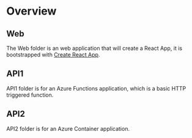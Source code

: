 # Overview

## Web
The Web folder is an web application that will create a React App, it is bootstrapped with [Create React App](https://github.com/facebook/create-react-app).

## API1
API1 folder is for an Azure Functions application, which is a basic HTTP triggered function.

## API2
API2 folder is for an Azure Container application.
